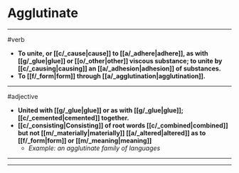 # Agglutinate
---
#verb
- **To unite, or [[c/_cause|cause]] to [[a/_adhere|adhere]], as with [[g/_glue|glue]] or [[o/_other|other]] viscous substance; to unite by [[c/_causing|causing]] an [[a/_adhesion|adhesion]] of substances.**
- **To [[f/_form|form]] through [[a/_agglutination|agglutination]].**
---
#adjective
- **United with [[g/_glue|glue]] or as with [[g/_glue|glue]]; [[c/_cemented|cemented]] together.**
- **[[c/_consisting|Consisting]] of root words [[c/_combined|combined]] but not [[m/_materially|materially]] [[a/_altered|altered]] as to [[f/_form|form]] or [[m/_meaning|meaning]]**
	- _Example: an agglutinate family of languages_
---
---
